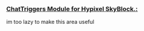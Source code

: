 ### <u>[ChatTriggers](https://www.chattriggers.com) Module for Hypixel SkyBlock.:</u>


im too lazy to make this area useful
